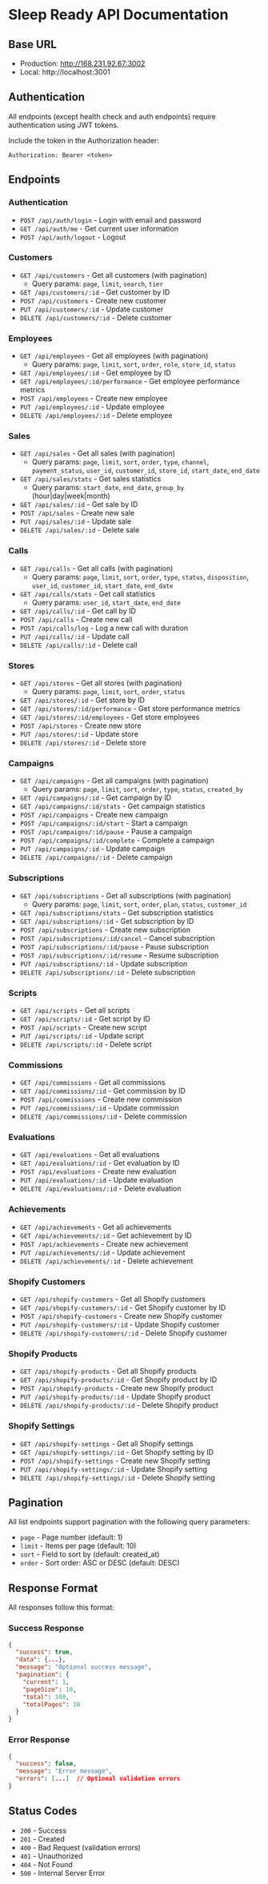 # Sleep Ready API Documentation

## Base URL
- Production: http://168.231.92.67:3002
- Local: http://localhost:3001

## Authentication
All endpoints (except health check and auth endpoints) require authentication using JWT tokens.

Include the token in the Authorization header:
```
Authorization: Bearer <token>
```

## Endpoints

### Authentication
- `POST /api/auth/login` - Login with email and password
- `GET /api/auth/me` - Get current user information
- `POST /api/auth/logout` - Logout

### Customers
- `GET /api/customers` - Get all customers (with pagination)
  - Query params: `page`, `limit`, `search`, `tier`
- `GET /api/customers/:id` - Get customer by ID
- `POST /api/customers` - Create new customer
- `PUT /api/customers/:id` - Update customer
- `DELETE /api/customers/:id` - Delete customer

### Employees
- `GET /api/employees` - Get all employees (with pagination)
  - Query params: `page`, `limit`, `sort`, `order`, `role`, `store_id`, `status`
- `GET /api/employees/:id` - Get employee by ID
- `GET /api/employees/:id/performance` - Get employee performance metrics
- `POST /api/employees` - Create new employee
- `PUT /api/employees/:id` - Update employee
- `DELETE /api/employees/:id` - Delete employee

### Sales
- `GET /api/sales` - Get all sales (with pagination)
  - Query params: `page`, `limit`, `sort`, `order`, `type`, `channel`, `payment_status`, `user_id`, `customer_id`, `store_id`, `start_date`, `end_date`
- `GET /api/sales/stats` - Get sales statistics
  - Query params: `start_date`, `end_date`, `group_by` (hour|day|week|month)
- `GET /api/sales/:id` - Get sale by ID
- `POST /api/sales` - Create new sale
- `PUT /api/sales/:id` - Update sale
- `DELETE /api/sales/:id` - Delete sale

### Calls
- `GET /api/calls` - Get all calls (with pagination)
  - Query params: `page`, `limit`, `sort`, `order`, `type`, `status`, `disposition`, `user_id`, `customer_id`, `start_date`, `end_date`
- `GET /api/calls/stats` - Get call statistics
  - Query params: `user_id`, `start_date`, `end_date`
- `GET /api/calls/:id` - Get call by ID
- `POST /api/calls` - Create new call
- `POST /api/calls/log` - Log a new call with duration
- `PUT /api/calls/:id` - Update call
- `DELETE /api/calls/:id` - Delete call

### Stores
- `GET /api/stores` - Get all stores (with pagination)
  - Query params: `page`, `limit`, `sort`, `order`, `status`
- `GET /api/stores/:id` - Get store by ID
- `GET /api/stores/:id/performance` - Get store performance metrics
- `GET /api/stores/:id/employees` - Get store employees
- `POST /api/stores` - Create new store
- `PUT /api/stores/:id` - Update store
- `DELETE /api/stores/:id` - Delete store

### Campaigns
- `GET /api/campaigns` - Get all campaigns (with pagination)
  - Query params: `page`, `limit`, `sort`, `order`, `type`, `status`, `created_by`
- `GET /api/campaigns/:id` - Get campaign by ID
- `GET /api/campaigns/:id/stats` - Get campaign statistics
- `POST /api/campaigns` - Create new campaign
- `POST /api/campaigns/:id/start` - Start a campaign
- `POST /api/campaigns/:id/pause` - Pause a campaign
- `POST /api/campaigns/:id/complete` - Complete a campaign
- `PUT /api/campaigns/:id` - Update campaign
- `DELETE /api/campaigns/:id` - Delete campaign

### Subscriptions
- `GET /api/subscriptions` - Get all subscriptions (with pagination)
  - Query params: `page`, `limit`, `sort`, `order`, `plan`, `status`, `customer_id`
- `GET /api/subscriptions/stats` - Get subscription statistics
- `GET /api/subscriptions/:id` - Get subscription by ID
- `POST /api/subscriptions` - Create new subscription
- `POST /api/subscriptions/:id/cancel` - Cancel subscription
- `POST /api/subscriptions/:id/pause` - Pause subscription
- `POST /api/subscriptions/:id/resume` - Resume subscription
- `PUT /api/subscriptions/:id` - Update subscription
- `DELETE /api/subscriptions/:id` - Delete subscription

### Scripts
- `GET /api/scripts` - Get all scripts
- `GET /api/scripts/:id` - Get script by ID
- `POST /api/scripts` - Create new script
- `PUT /api/scripts/:id` - Update script
- `DELETE /api/scripts/:id` - Delete script

### Commissions
- `GET /api/commissions` - Get all commissions
- `GET /api/commissions/:id` - Get commission by ID
- `POST /api/commissions` - Create new commission
- `PUT /api/commissions/:id` - Update commission
- `DELETE /api/commissions/:id` - Delete commission

### Evaluations
- `GET /api/evaluations` - Get all evaluations
- `GET /api/evaluations/:id` - Get evaluation by ID
- `POST /api/evaluations` - Create new evaluation
- `PUT /api/evaluations/:id` - Update evaluation
- `DELETE /api/evaluations/:id` - Delete evaluation

### Achievements
- `GET /api/achievements` - Get all achievements
- `GET /api/achievements/:id` - Get achievement by ID
- `POST /api/achievements` - Create new achievement
- `PUT /api/achievements/:id` - Update achievement
- `DELETE /api/achievements/:id` - Delete achievement

### Shopify Customers
- `GET /api/shopify-customers` - Get all Shopify customers
- `GET /api/shopify-customers/:id` - Get Shopify customer by ID
- `POST /api/shopify-customers` - Create new Shopify customer
- `PUT /api/shopify-customers/:id` - Update Shopify customer
- `DELETE /api/shopify-customers/:id` - Delete Shopify customer

### Shopify Products
- `GET /api/shopify-products` - Get all Shopify products
- `GET /api/shopify-products/:id` - Get Shopify product by ID
- `POST /api/shopify-products` - Create new Shopify product
- `PUT /api/shopify-products/:id` - Update Shopify product
- `DELETE /api/shopify-products/:id` - Delete Shopify product

### Shopify Settings
- `GET /api/shopify-settings` - Get all Shopify settings
- `GET /api/shopify-settings/:id` - Get Shopify setting by ID
- `POST /api/shopify-settings` - Create new Shopify setting
- `PUT /api/shopify-settings/:id` - Update Shopify setting
- `DELETE /api/shopify-settings/:id` - Delete Shopify setting

## Pagination
All list endpoints support pagination with the following query parameters:
- `page` - Page number (default: 1)
- `limit` - Items per page (default: 10)
- `sort` - Field to sort by (default: created_at)
- `order` - Sort order: ASC or DESC (default: DESC)

## Response Format
All responses follow this format:

### Success Response
```json
{
  "success": true,
  "data": {...},
  "message": "Optional success message",
  "pagination": {
    "current": 1,
    "pageSize": 10,
    "total": 100,
    "totalPages": 10
  }
}
```

### Error Response
```json
{
  "success": false,
  "message": "Error message",
  "errors": [...]  // Optional validation errors
}
```

## Status Codes
- `200` - Success
- `201` - Created
- `400` - Bad Request (validation errors)
- `401` - Unauthorized
- `404` - Not Found
- `500` - Internal Server Error
